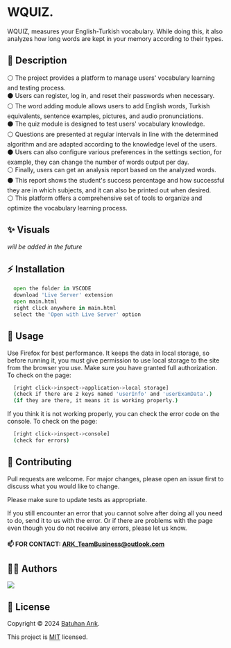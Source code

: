 ﻿# WQUIZ.

WQUIZ, measures your English-Turkish vocabulary. While doing this, it also analyzes how long words are kept in your memory according to their types.

## 📄 Description

⚪ The project provides a platform to manage users' vocabulary learning and testing process.  
    ⚫ Users can register, log in, and reset their passwords when necessary.  
    ⚪ The word adding module allows users to add English words, Turkish equivalents, sentence examples, pictures, and audio pronunciations.  
    ⚫ The quiz module is designed to test users' vocabulary knowledge.  
    ⚪ Questions are presented at regular intervals in line with the determined algorithm and are adapted according to the knowledge level of the users.  
    ⚫ Users can also configure various preferences in the settings section, for example, they can change the number of words output per day.  
    ⚪ Finally, users can get an analysis report based on the analyzed words.  
    ⚫ This report shows the student's success percentage and how successful they are in which subjects, and it can also be printed out when desired.  
    ⚪ This platform offers a comprehensive set of tools to organize and optimize the vocabulary learning process.

## ✨ Visuals

*will be added in the future*

## ⚡ Installation

```python
  open the folder in VSCODE
  download 'Live Server' extension
  open main.html
  right click anywhere in main.html
  select the 'Open with Live Server' option
```

## 🚀 Usage

Use Firefox for best performance.
It keeps the data in local storage, so before running it, you must give permission to use local storage to the site from the browser you use.
Make sure you have granted full authorization. To check on the page:
```bash
  [right click->inspect->application->local storage]
  (check if there are 2 keys named 'userInfo' and 'userExamData'.)
  (if they are there, it means it is working properly.) 
```
If you think it is not working properly, you can check the error code on the console. To check on the page:
```bash
  [right click->inspect->console]
  (check for errors)
```

## 🤝 Contributing

Pull requests are welcome. For major changes, please open an issue first
to discuss what you would like to change.

Please make sure to update tests as appropriate.

If you still encounter an error that you cannot solve after doing all you need to do, send it to us with the error.
Or if there are problems with the page even though you do not receive any errors, please let us know.

#### 📫 FOR CONTACT:   ARK_TeamBusiness@outlook.com

## 👨‍💻 Authors

<a href="https://github.com/BatuhanARK/WQUIZ./graphs/contributors">
  <img src="https://contrib.rocks/image?repo=BatuhanARK/WQUIZ." />
</a>

## 📝 License

Copyright © 2024 [Batuhan Arık](https://github.com/BatuhanARK).

This project is [MIT](https://github.com/BatuhanARK/WQUIZ./blob/main/LICENSE.txt) licensed.
